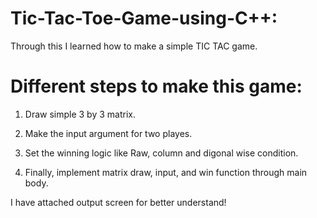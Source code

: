 # Tic-Tac-Toe-Game-using-C++:

Through this I learned how to make a simple TIC TAC game.

# Different steps to make this game:

1. Draw simple 3 by 3 matrix.

2. Make the input argument for two playes.

3. Set the winning logic like Raw, column and digonal wise condition.

4. Finally, implement matrix draw, input, and win function through main body.

I have attached output screen for better understand!
